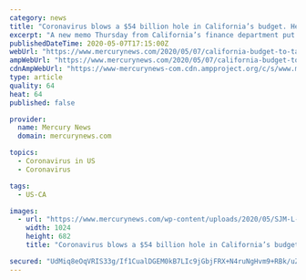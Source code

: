 ```yaml
---
category: news
title: "Coronavirus blows a $54 billion hole in California’s budget. Here are the eye-popping numbers"
excerpt: "A new memo Thursday from California’s finance department put the economic damage of the coronavirus pandemic in stark relief."
publishedDateTime: 2020-05-07T17:15:00Z
webUrl: "https://www.mercurynews.com/2020/05/07/california-budget-to-take-54-3-billion-coronavirus-hit/"
ampWebUrl: "https://www.mercurynews.com/2020/05/07/california-budget-to-take-54-3-billion-coronavirus-hit/amp/"
cdnAmpWebUrl: "https://www-mercurynews-com.cdn.ampproject.org/c/s/www.mercurynews.com/2020/05/07/california-budget-to-take-54-3-billion-coronavirus-hit/amp/"
type: article
quality: 64
heat: 64
published: false

provider:
  name: Mercury News
  domain: mercurynews.com

topics:
  - Coronavirus in US
  - Coronavirus

tags:
  - US-CA

images:
  - url: "https://www.mercurynews.com/wp-content/uploads/2020/05/SJM-L-GAVIN-0507.jpg?w=1024&h=683"
    width: 1024
    height: 682
    title: "Coronavirus blows a $54 billion hole in California’s budget. Here are the eye-popping numbers"

secured: "UdMiq8eOqVRIS33g/If1CualDGEM0kB7LIc9jGbjFRX+N4ruNgHvm9+RBk/uZthiqzh3Mec4pcKfgq9Zq9KEZB16+x00Sus2b+s/i2900LIjHUZLoyNkAlIPHNvSRnNtvzsqnx8ihTSFtAJBfbuxU7KrCeUwF9n6Nb+pr5wUj2F4dymEgEsRGeKImlf5ZtDQgmCccKq0gMrjYn88syxe8kTFUnVf3M1wObKG/RZWYGgW5D7QRRfl5Reiu+snl8di6wBchN4Ba82XZ5Y/sOoztPn+igDAwIe63BxBXASE6CE7sPY2LKzYbkhXOEDD9VVGhXcgGFROd+ZVSbYCPeKmrwRSHfnGrD7CezThWo7M2mOhuf/dfD2KBixgLD+R3h1iw96reXONvPDg0CFh/wfuepzxLnbSd3g7JXVKK2BWUYcuMKxKTfmbw3RfYrWyjGSAmLYrIWeArSH5HTnK4oF+LRvBBxeRtNkfJs3OoLi/Qfc=;udQdvJIRE1yH/iPCOUlJSg=="
---
```


